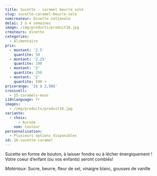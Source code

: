 ```yaml
---
title: Sucette - caramel beurre salé
slug: sucette-caramel-beurre-sale
nomcreateur: Dinette nationale
delai: 3 à 4 semaines
image: /img/products/produit16.jpg
createurs: dinette
categories:
  - Alimentaire
prix:
  - montant: '2.5'
    quantite: 50
  - montant: '2.25'
    quantite: 100
  - montant: '2'
    quantite: 250
  - montant: '2'
    quantite: 500 +
pricerange: '2$ à 2,50$'
crosssell:
  - 15-caramels-mous
i18nlanguage: fr
images:
  - /img/products/produit16.jpg
variante:
  - choix:
      - Aucune
    nom: Couleur
personnalisation:
  - Plusieurs options disponibles
id: 16-sucette-caramel
---
```

Sucette en forme de bouton, à laisser fondre ou à lécher énergiquement ! Votre coeur d’enfant (ou vos enfants) seront comblés!

_Matériaux_: Sucre, beurre, fleur de sel, vinaigre blanc, gousses de vanille

